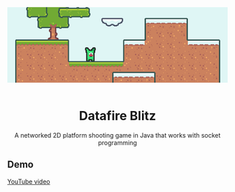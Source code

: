 <div align="center">
  <img src="./docs/images/readme-banner.png?raw=true" alt="banner">
  <br />
  <br />
  <h1>Datafire Blitz</h1>
  <p>A networked 2D platform shooting game in Java that works with socket programming</p>
</div>

## Demo

[YouTube video](https://www.youtube.com/watch?v=BV4DefEbGHc)
